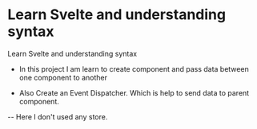 # Learn Svelte and understanding syntax
 Learn Svelte and understanding syntax

- In this project I am learn to create component and pass data between one component to another

- Also Create an Event Dispatcher. Which is help to send data to parent component.

-- Here I don't used any store.